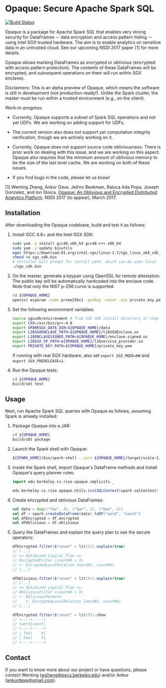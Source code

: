 # Opaque: Secure Apache Spark SQL

[![Build Status](https://travis-ci.org/ucbrise/opaque.svg?branch=master)](https://travis-ci.org/ucbrise/opaque)

Opaque is a package for Apache Spark SQL that enables very strong security for DataFrames -- data encryption and access pattern hiding -- using Intel SGX trusted hardware. The aim is to enable analytics on sensitive data in an untrusted cloud. See our upcoming NSDI 2017 paper [1] for more details.

Opaque allows marking DataFrames as <em>encrypted</em> or <em>oblivious</em> (encrypted with access pattern protection). The contents of these DataFrames will be encrypted, and subsequent operations on them will run within SGX enclaves.

Disclaimers: This is an alpha preview of Opaque, which means the software is still in development (not production-ready!). Unlike the Spark cluster, the master must be run within a trusted environment (e.g., on the client).

Work-in-progress:

- Currently, Opaque supports a subset of Spark SQL operations and not yet UDFs. We are working on adding support for UDFs.

- The current version also does not support yet computation integrity verification, though we are actively working on it.

- Currently, Opaque does not support source code obliviousness. There is prior work on dealing with this issue, and we are working on this aspect.
Opaque also requires that the minimum amount of oblivious memory to be the size of the last level cache.
We are working on both of these issues.

- If you find bugs in the code, please let us know!


[1] Wenting Zheng, Ankur Dave, Jethro Beekman, Raluca Ada Popa, Joseph Gonzalez, and Ion Stoica.
[Opaque: An Oblivious and Encrypted Distributed Analytics Platform](https://people.eecs.berkeley.edu/~wzheng/opaque.pdf). NSDI 2017 (to appear), March 2017.

## Installation

After downloading the Opaque codebase, build and test it as follows:

1. Install GCC 4.8+ and the Intel SGX SDK:

    ```sh
    sudo yum -y install gcc48.x86_64 gcc48-c++.x86_64
    sudo yum -y update binutils
    wget https://download.01.org/intel-sgx/linux-1.7/sgx_linux_x64_sdk_1.7.100.36470.bin -O sgx_sdk.bin
    chmod +x sgx_sdk.bin
    # Installer will prompt for install path, which can be user-local
    ./sgx_sdk.bin
    ```

2. On the master, generate a keypair using OpenSSL for remote attestation. The public key will be automatically hardcoded into the enclave code.
   Note that only the NIST p-256 curve is supported.

    ```sh
    cd ${OPAQUE_HOME}
    openssl ecparam -name prime256v1 -genkey -noout -out private_key.pem
    ```

3. Set the following environment variables:

    ```sh
    source sgxsdk/environment # from SGX SDK install directory in step 1
    export CXX=/usr/bin/g++-4.8
    export SPARKSGX_DATA_DIR=${OPAQUE_HOME}/data
    export LIBSGXENCLAVE_PATH=${OPAQUE_HOME}/libSGXEnclave.so
    export LIBENCLAVESIGNED_PATH=${OPAQUE_HOME}/enclave.signed.so
    export LIBSGX_SP_PATH=${OPAQUE_HOME}/libservice_provider.so
    export PRIVATE_KEY_PATH=${OPAQUE_HOME}/private_key.pem
    ```

    If running with real SGX hardware, also set `export SGX_MODE=HW` and `export SGX_PRERELEASE=1`.

4. Run the Opaque tests:

    ```sh
    cd ${OPAQUE_HOME}
    build/sbt test
    ```

## Usage

Next, run Apache Spark SQL queries with Opaque as follows, assuming Spark is already installed:

1. Package Opaque into a JAR:

    ```sh
    cd ${OPAQUE_HOME}
    build/sbt package
    ```

2. Launch the Spark shell with Opaque:

    ```sh
    ${SPARK_HOME}/bin/spark-shell --jars ${OPAQUE_HOME}/target/scala-2.11/opaque_2.11-0.1.jar
    ```

3. Inside the Spark shell, import Opaque's DataFrame methods and install Opaque's query planner rules:

    ```scala
    import edu.berkeley.cs.rise.opaque.implicits._

    edu.berkeley.cs.rise.opaque.Utils.initSQLContext(spark.sqlContext)
    ```

4. Create encrypted and oblivious DataFrames:

    ```scala
    val data = Seq(("foo", 4), ("bar", 1), ("baz", 5))
    val df = spark.createDataFrame(data).toDF("word", "count")
    val dfEncrypted = df.encrypted
    val dfOblivious = df.oblivious
    ```

5. Query the DataFrames and explain the query plan to see the secure operators:


    ```scala
    dfEncrypted.filter($"count" > lit(3)).explain(true)
    // [...]
    // == Optimized Logical Plan ==
    // EncryptedFilter (count#6 > 3)
    // +- EncryptedLocalRelation [word#5, count#6]
    // [...]

    dfOblivious.filter($"count" > lit(3)).explain(true)
    // [...]
    // == Optimized Logical Plan ==
    // ObliviousFilter (count#6 > 3)
    // +- ObliviousPermute
    //    +- EncryptedLocalRelation [word#5, count#6]
    // [...]

    dfEncrypted.filter($"count" > lit(3)).show
    // +----+-----+
    // |word|count|
    // +----+-----+
    // | foo|    4|
    // | baz|    5|
    // +----+-----+
    ```

## Contact

If you want to know more about our project or have questions, please contact Wenting (wzheng@eecs.berkeley.edu) and/or Ankur (ankurdave@gmail.com).
